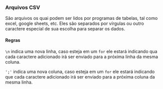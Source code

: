 ### Arquivos CSV
São arquivos os quai podem ser lidos por programas de tabelas, tal como excel, google sheets, etc. Eles são separados por vírgulas ou outro caractere especial de sua escolha para separar os dados.

#### Regras
`\n` indica uma nova linha, caso esteja em um `for` ele estará indicando qua cada caractere adicionado irá ser enviado para a próxima linha da mesma coluna.

`';'` indica uma nova coluna, caso esteja em um `for` ele estará indicando que cada caractere adicionado irá ser enviado para a próxima coluna da mesma linha.